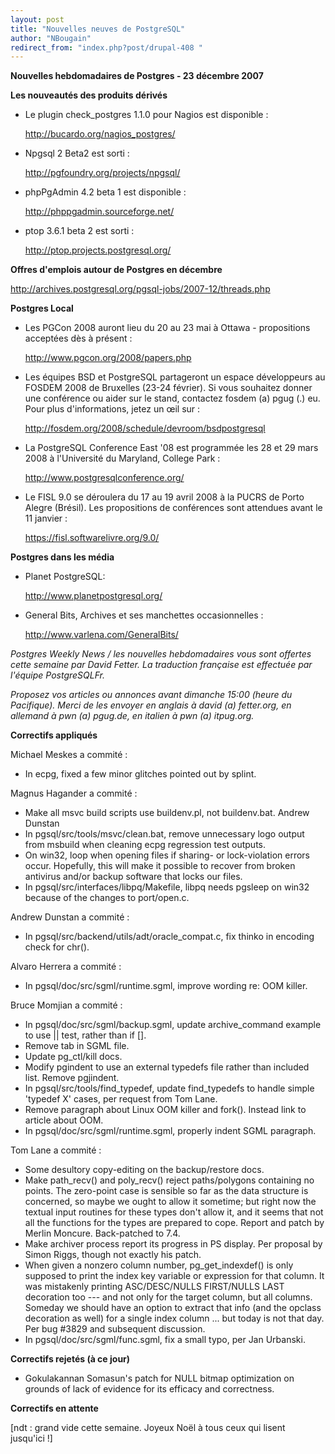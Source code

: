 ```yaml
---
layout: post
title: "Nouvelles neuves de PostgreSQL"
author: "NBougain"
redirect_from: "index.php?post/drupal-408 "
---
```



<p><strong>Nouvelles hebdomadaires de Postgres - 23 décembre 2007</strong></p>

<p><strong>Les nouveautés des produits dérivés</strong></p>

<ul>

<li>Le plugin check_postgres 1.1.0 pour Nagios est disponible&nbsp;:

<a target="_blank" href="http://bucardo.org/nagios_postgres/">http://bucardo.org/nagios_postgres/</a></li>

<li>Npgsql 2 Beta2 est sorti&nbsp;:

<a target="_blank" href="http://pgfoundry.org/projects/npgsql/">http://pgfoundry.org/projects/npgsql/</a></li>

<li>phpPgAdmin 4.2 beta 1 est disponible&nbsp;:

<a target="_blank" href="http://phppgadmin.sourceforge.net/">http://phppgadmin.sourceforge.net/</a></li>

<li>ptop 3.6.1 beta 2 est sorti&nbsp;:

<a target="_blank" href="http://ptop.projects.postgresql.org/">http://ptop.projects.postgresql.org/</a></li>

</ul>

<!--more-->


<!--break-->

<p><strong>Offres d'emplois autour de Postgres en décembre</strong></p>

<p><a target="_blank" href="http://archives.postgresql.org/pgsql-jobs/2007-12/threads.php">http://archives.postgresql.org/pgsql-jobs/2007-12/threads.php</a></p>

<p><strong>Postgres Local</strong></p>

<ul>

<li>Les PGCon 2008 auront lieu du 20 au 23 mai à Ottawa - propositions acceptées dès à présent&nbsp;:

<a target="_blank" href="http://www.pgcon.org/2008/papers.php">http://www.pgcon.org/2008/papers.php</a></li>

<li>Les équipes BSD et PostgreSQL partageront un espace développeurs au FOSDEM 2008 de Bruxelles (23-24 février). Si vous souhaitez donner une conférence ou aider sur le stand, contactez fosdem (a) pgug (.) eu. Pour plus d'informations, jetez un œil sur&nbsp;:

<a target="_blank" href="http://fosdem.org/2008/schedule/devroom/bsdpostgresql">http://fosdem.org/2008/schedule/devroom/bsdpostgresql</a></li>

<li>La PostgreSQL Conference East '08 est programmée les 28 et 29 mars 2008 à l'Université du Maryland, College Park&nbsp;:

<a target="_blank" href="http://www.postgresqlconference.org/">http://www.postgresqlconference.org/</a></li>

<li>Le FISL 9.0 se déroulera du 17 au 19 avril 2008 à la PUCRS de Porto Alegre (Brésil). Les propositions de conférences sont attendues avant le 11 janvier&nbsp;:

<a target="_blank" href="https://fisl.softwarelivre.org/9.0/">https://fisl.softwarelivre.org/9.0/</a></li>

</ul>

<p><strong>Postgres dans les média</strong></p>

<ul>

<li>Planet PostgreSQL:

<a target="_blank" href="http://www.planetpostgresql.org/">http://www.planetpostgresql.org/</a></li>

<li>General Bits, Archives et ses manchettes occasionnelles&nbsp;:

<a target="_blank" href="http://www.varlena.com/GeneralBits/">http://www.varlena.com/GeneralBits/</a></li>

</ul>

<p><em>Postgres Weekly News / les nouvelles hebdomadaires vous sont offertes cette semaine par David Fetter. La traduction française est effectuée par l'équipe PostgreSQLFr.</em></p>

<p><em>Proposez vos articles ou annonces avant dimanche 15:00 (heure du Pacifique). Merci de les envoyer en anglais à david (a) fetter.org, en allemand à pwn (a) pgug.de, en italien à pwn (a) itpug.org.</em></p>

<p><strong>Correctifs appliqués</strong></p>

<p>Michael Meskes a commité&nbsp;:</p>

<ul>

<li>In ecpg, fixed a few minor glitches pointed out by splint.</li>

</ul>

<p>Magnus Hagander a commité&nbsp;:</p>

<ul>

<li>Make all msvc build scripts use buildenv.pl, not buildenv.bat. Andrew Dunstan</li>

<li>In pgsql/src/tools/msvc/clean.bat, remove unnecessary logo output from msbuild when cleaning ecpg regression test outputs.</li>

<li>On win32, loop when opening files if sharing- or lock-violation errors occur. Hopefully, this will make it possible to recover from broken antivirus and/or backup software that locks our files.</li>

<li>In pgsql/src/interfaces/libpq/Makefile, libpq needs pgsleep on win32 because of the changes to port/open.c.</li>

</ul>

<p>Andrew Dunstan a commité&nbsp;:</p>

<ul>

<li>In pgsql/src/backend/utils/adt/oracle_compat.c, fix thinko in encoding check for chr().</li>

</ul>

<p>Alvaro Herrera a commité&nbsp;:</p>

<ul>

<li>In pgsql/doc/src/sgml/runtime.sgml, improve wording re: OOM killer.</li>

</ul>

<p>Bruce Momjian a commité&nbsp;:</p>

<ul>

<li>In pgsql/doc/src/sgml/backup.sgml, update archive_command example to use || test, rather than if [].</li>

<li>Remove tab in SGML file.</li>

<li>Update pg_ctl/kill docs.</li>

<li>Modify pgindent to use an external typedefs file rather than included list. Remove pgjindent.</li>

<li>In pgsql/src/tools/find_typedef, update find_typedefs to handle simple 'typedef X' cases, per request from Tom Lane.</li>

<li>Remove paragraph about Linux OOM killer and fork(). Instead link to article about OOM.</li>

<li>In pgsql/doc/src/sgml/runtime.sgml, properly indent SGML paragraph.</li>

</ul>

<p>Tom Lane a commité&nbsp;:</p>

<ul>

<li>Some desultory copy-editing on the backup/restore docs.</li>

<li>Make path_recv() and poly_recv() reject paths/polygons containing no points. The zero-point case is sensible so far as the data structure is concerned, so maybe we ought to allow it sometime; but right now the textual input routines for these types don't allow it, and it seems that not all the functions for the types are prepared to cope. Report and patch by Merlin Moncure. Back-patched to 7.4.</li>

<li>Make archiver process report its progress in PS display. Per proposal by Simon Riggs, though not exactly his patch.</li>

<li>When given a nonzero column number, pg_get_indexdef() is only supposed to print the index key variable or expression for that column. It was mistakenly printing ASC/DESC/NULLS FIRST/NULLS LAST decoration too --- and not only for the target column, but all columns. Someday we should have an option to extract that info (and the opclass decoration as well) for a single index column ... but today is not that day. Per bug #3829 and subsequent discussion.</li>

<li>In pgsql/doc/src/sgml/func.sgml, fix a small typo, per Jan Urbanski.</li>

</ul>

<p><strong>Correctifs rejetés (à ce jour)</strong></p>

<ul>

<li>Gokulakannan Somasun's patch for NULL bitmap optimization on grounds of lack of evidence for its efficacy and correctness.</li>

</ul>

<p><strong>Correctifs en attente</strong></p>

<p>[ndt&nbsp;: grand vide cette semaine. Joyeux Noël à tous ceux qui lisent jusqu'ici&nbsp;!]</p>